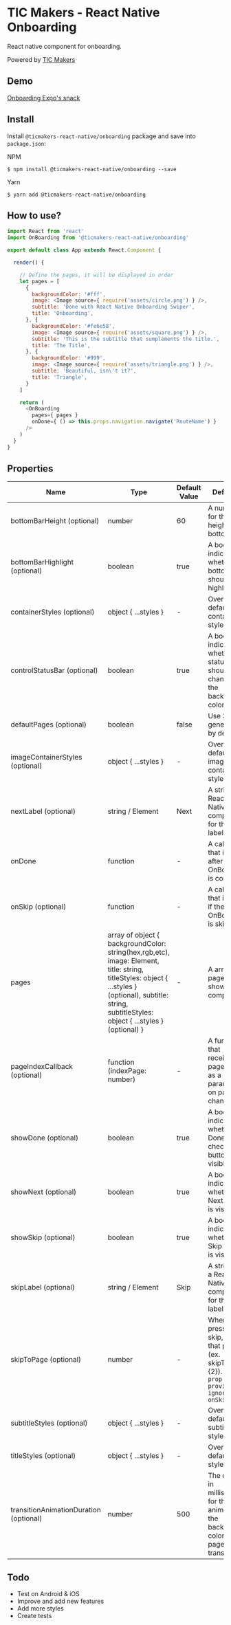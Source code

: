 # TIC Makers - React Native Onboarding
React native component for onboarding.

Powered by [TIC Makers](https://ticmakers.com)

## Demo

[Onboarding Expo's snack]()

## Install

Install `@ticmakers-react-native/onboarding` package and save into `package.json`:

NPM
```shell
$ npm install @ticmakers-react-native/onboarding --save
```

Yarn
```shell
$ yarn add @ticmakers-react-native/onboarding
```

## How to use?

```javascript
import React from 'react'
import OnBoarding from '@ticmakers-react-native/onboarding'

export default class App extends React.Component {

  render() {

    // Define the pages, it will be displayed in order
    let pages = [
      {
        backgroundColor: '#fff',
        image: <Image source={ require('assets/circle.png') } />,
        subtitle: 'Done with React Native Onboarding Swiper',
        title: 'Onboarding',
      }, {
        backgroundColor: '#fe6e58',
        image: <Image source={ require('assets/square.png') } />,
        subtitle: 'This is the subtitle that sumplements the title.',
        title: 'The Title',
      }, {
        backgroundColor: '#999',
        image: <Image source={ require('assets/triangle.png') } />,
        subtitle: 'Beautiful, isn\'t it?',
        title: 'Triangle',
      }
    ]

    return (
      <OnBoarding
        pages={ pages }
        onDone={ () => this.props.navigation.navigate('RouteName') }
      />
    )
  }
}
```

<!-- ### animatedValue -->

<!-- Each of scence will be injected in `this.props` with an `animatedValue` with `inputRange = [0, windowWidth]`. This can be used for any animation within the scence by using interpolate. For example:

```javascript
    var animateValue = this.props.animatedValue.interpolate({
        inputRange: [0, windowWidth],
        outputRange: [0, 10]
    })
```

(Please see actual code in the Expo example, file `./ExampleScenes/FirstScene.js` line `19` ) -->

## Properties

| Name | Type | Default Value | Definition |
| ---- | ---- | ------------- | ---------- |
| bottomBarHeight (optional) | number | 60 | A number for the height of the bottom bar
| bottomBarHighlight (optional) | boolean | true | A bool flag indicating whether the bottom bar should be highlighted
| containerStyles (optional) | object { ...styles } | - | Override the default container styles
| controlStatusBar (optional) | boolean | true | A bool flag indicating whether the status bar should change with the background color
| defaultPages (optional) | boolean | false | Use 3 pages generated by default
| imageContainerStyles (optional) | object { ...styles } | - | Override the default image container styles
| nextLabel (optional) | string / Element | Next | A string or a React-Native component for the Next label
| onDone | function | - | A callback that is fired after the OnBoarding is completed
| onSkip (optional) | function | - | A callback that is fired if the OnBoarding is skipped
| pages | array of object { backgroundColor: string(hex,rgb,etc), image: Element, title: string, titleStyles: object { ...styles } (optional), subtitle: string, subtitleStyles: object { ...styles } (optional) } | - | A array of pages to show in the component
| pageIndexCallback (optional) | function (indexPage: number) | - | A function that receives the page index as a parameter on page change
| showDone (optional) | boolean | true | A bool flag indicating whether the Done checkmark button is visible
| showNext (optional) | boolean | true | A bool flag indicating whether the Next button is visible
| showSkip (optional) | boolean | true | A bool flag indicating whether the Skip button is visible
| skipLabel (optional) | string / Element | Skip | A string OR a React-Native component for the Skip label
| skipToPage (optional) | number | - | When pressing skip, go to that page (ex. skipToPage={2}). `If this prop is provided, ignores onSkip`
| subtitleStyles (optional) | object { ...styles } | - | Override the default subtitle styles
| titleStyles (optional) | object { ...styles } | - | Override the default title styles
| transitionAnimationDuration (optional) | number | 500 | The duration in milliseconds for the animation of the background color for the page transition

<!-- ### Property injected in each scence `props`

| Name | Type | Default Value | Definition |
| ---- | ---- | ------------- | ---------- |
| animatedValue | interpolate value of Animated.Value | inputRange: [0, windowWidth] | an animated value, use for animation within a page by using `this.props.animatedValue.interpolate` -->

## Todo

- Test on Android & iOS
- Improve and add new features
- Add more styles
- Create tests
